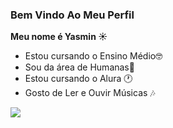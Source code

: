 ### Bem Vindo Ao Meu Perfil

**Meu nome é Yasmin ☀️**

- Estou cursando o Ensino Médio🤓
- Sou da área de Humanas🌵
- Estou cursando o Alura 🕐
- Gosto de Ler e Ouvir Músicas 🎶

![](https://media.tenor.com/E7y7vHKWEq0AAAAC/senku-ishigami-dr-stone.gif)

 
